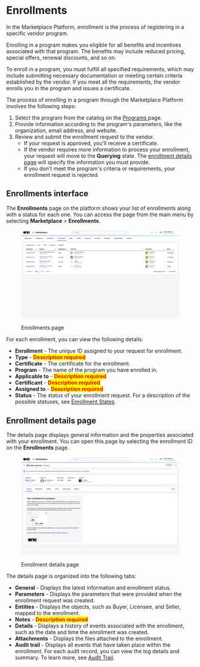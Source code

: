 # Enrollments

In the Marketplace Platform, enrollment is the process of registering in a specific vendor program.&#x20;

Enrolling in a program makes you eligible for all benefits and incentives associated with that program. The benefits may include reduced pricing, special offers, renewal discounts, and so on.

To enroll in a program, you must fulfill all specified requirements, which may include submitting necessary documentation or meeting certain criteria established by the vendor. If you meet all the requirements, the vendor enrolls you in the program and issues a certificate.&#x20;

The process of enrolling in a program through the Marketplace Platform involves the following steps:

1. Select the program from the catalog on the [Programs ](../programs.md)page.
2. Provide information according to the program's parameters, like the organization, email address, and website.
3. Review and submit the enrollment request to the vendor.&#x20;
   * If your request is approved, you'll receive a certificate.
   * If the vendor requires more information to process your enrollment, your request will move to the **Querying** state. The [enrollment details page](./#subscription-details) will specify the information you must provide.
   * If you don't meet the program's criteria or requirements, your enrollment request is rejected.

## Enrollments interface

The **Enrollments** page on the platform shows your list of enrollments along with a status for each one. You can access the page from the main menu by selecting **Marketplace** > **Enrollments**.

<figure><img src="../../../.gitbook/assets/enrollments_interface.png" alt=""><figcaption><p>Enrollments page</p></figcaption></figure>

For each enrollment, you can view the following details:

* **Enrollment** - The unique ID assigned to your request for enrollment.&#x20;
* **Type** - <mark style="color:red;">**Description required**</mark>
* **Certificate** - The certificate for the enrollment.
* **Program** - The name of the program you have enrolled in.
* **Applicable to** - <mark style="color:red;">**Description required**</mark>
* **Certificant** - <mark style="color:red;">**Description required**</mark>
* **Assigned to** - <mark style="color:red;">**Description required**</mark>
* **Status** - The status of your enrollment request. For a description of the possible statuses, see [Enrollment States](enrollment-states.md).

## Enrollment details page <a href="#subscription-details" id="subscription-details"></a>

The details page displays general information and the properties associated with your enrollment. You can open this page by selecting the enrollment ID on the **Enrollments** page.&#x20;

<figure><img src="../../../.gitbook/assets/enrollments_details_page.png" alt=""><figcaption><p>Enrollment details page</p></figcaption></figure>

The details page is organized into the following tabs:

* **General** - Displays the latest information and enrollment status.&#x20;
* **Parameters** - Displays the parameters that were provided when the enrollment request was created.
* **Entities** - Displays the objects, such as Buyer, Licensee, and Seller, mapped to the enrollment.&#x20;
* **Notes** - <mark style="color:red;">**Description required**</mark>
* **Details** - Displays a history of events associated with the enrollment, such as the date and time the enrollment was created.
* **Attachments** - Displays the files attached to the enrollment.
* **Audit trail** - Displays all events that have taken place within the enrollment. For each audit record, you can view the log details and summary. To learn more, see [Audit Trail](https://docs.platform.softwareone.com/modules-and-features/settings/audit-trail).
